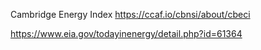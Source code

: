 Cambridge Energy Index
https://ccaf.io/cbnsi/about/cbeci

https://www.eia.gov/todayinenergy/detail.php?id=61364